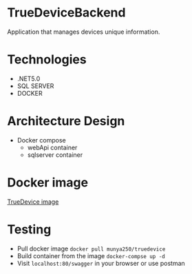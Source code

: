 # TrueDeviceBackend

Application that manages devices unique information.

# Technologies
- .NET5.0
- SQL SERVER
- DOCKER
# Architecture Design
* Docker compose
  * webApi container
  * sqlserver container
# Docker image
[TrueDevice image](https://hub.docker.com/r/munya250/truedevice)

# Testing 
- Pull docker image ```docker pull munya250/truedevice```
- Build container from the image ```docker-compse up -d```
- Visit ```localhost:80/swagger``` in your browser or use postman




